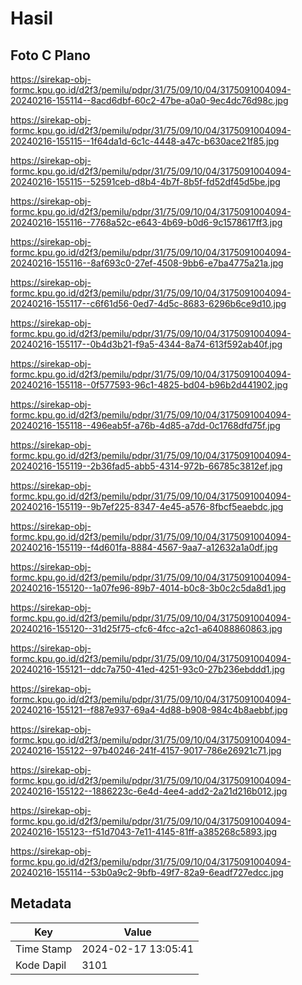 # Hasil

## Foto C Plano

https://sirekap-obj-formc.kpu.go.id/d2f3/pemilu/pdpr/31/75/09/10/04/3175091004094-20240216-155114--8acd6dbf-60c2-47be-a0a0-9ec4dc76d98c.jpg

https://sirekap-obj-formc.kpu.go.id/d2f3/pemilu/pdpr/31/75/09/10/04/3175091004094-20240216-155115--1f64da1d-6c1c-4448-a47c-b630ace21f85.jpg

https://sirekap-obj-formc.kpu.go.id/d2f3/pemilu/pdpr/31/75/09/10/04/3175091004094-20240216-155115--52591ceb-d8b4-4b7f-8b5f-fd52df45d5be.jpg

https://sirekap-obj-formc.kpu.go.id/d2f3/pemilu/pdpr/31/75/09/10/04/3175091004094-20240216-155116--7768a52c-e643-4b69-b0d6-9c1578617ff3.jpg

https://sirekap-obj-formc.kpu.go.id/d2f3/pemilu/pdpr/31/75/09/10/04/3175091004094-20240216-155116--8af693c0-27ef-4508-9bb6-e7ba4775a21a.jpg

https://sirekap-obj-formc.kpu.go.id/d2f3/pemilu/pdpr/31/75/09/10/04/3175091004094-20240216-155117--c6f61d56-0ed7-4d5c-8683-6296b6ce9d10.jpg

https://sirekap-obj-formc.kpu.go.id/d2f3/pemilu/pdpr/31/75/09/10/04/3175091004094-20240216-155117--0b4d3b21-f9a5-4344-8a74-613f592ab40f.jpg

https://sirekap-obj-formc.kpu.go.id/d2f3/pemilu/pdpr/31/75/09/10/04/3175091004094-20240216-155118--0f577593-96c1-4825-bd04-b96b2d441902.jpg

https://sirekap-obj-formc.kpu.go.id/d2f3/pemilu/pdpr/31/75/09/10/04/3175091004094-20240216-155118--496eab5f-a76b-4d85-a7dd-0c1768dfd75f.jpg

https://sirekap-obj-formc.kpu.go.id/d2f3/pemilu/pdpr/31/75/09/10/04/3175091004094-20240216-155119--2b36fad5-abb5-4314-972b-66785c3812ef.jpg

https://sirekap-obj-formc.kpu.go.id/d2f3/pemilu/pdpr/31/75/09/10/04/3175091004094-20240216-155119--9b7ef225-8347-4e45-a576-8fbcf5eaebdc.jpg

https://sirekap-obj-formc.kpu.go.id/d2f3/pemilu/pdpr/31/75/09/10/04/3175091004094-20240216-155119--f4d601fa-8884-4567-9aa7-a12632a1a0df.jpg

https://sirekap-obj-formc.kpu.go.id/d2f3/pemilu/pdpr/31/75/09/10/04/3175091004094-20240216-155120--1a07fe96-89b7-4014-b0c8-3b0c2c5da8d1.jpg

https://sirekap-obj-formc.kpu.go.id/d2f3/pemilu/pdpr/31/75/09/10/04/3175091004094-20240216-155120--31d25f75-cfc6-4fcc-a2c1-a64088860863.jpg

https://sirekap-obj-formc.kpu.go.id/d2f3/pemilu/pdpr/31/75/09/10/04/3175091004094-20240216-155121--ddc7a750-41ed-4251-93c0-27b236ebddd1.jpg

https://sirekap-obj-formc.kpu.go.id/d2f3/pemilu/pdpr/31/75/09/10/04/3175091004094-20240216-155121--f887e937-69a4-4d88-b908-984c4b8aebbf.jpg

https://sirekap-obj-formc.kpu.go.id/d2f3/pemilu/pdpr/31/75/09/10/04/3175091004094-20240216-155122--97b40246-241f-4157-9017-786e26921c71.jpg

https://sirekap-obj-formc.kpu.go.id/d2f3/pemilu/pdpr/31/75/09/10/04/3175091004094-20240216-155122--1886223c-6e4d-4ee4-add2-2a21d216b012.jpg

https://sirekap-obj-formc.kpu.go.id/d2f3/pemilu/pdpr/31/75/09/10/04/3175091004094-20240216-155123--f51d7043-7e11-4145-81ff-a385268c5893.jpg

https://sirekap-obj-formc.kpu.go.id/d2f3/pemilu/pdpr/31/75/09/10/04/3175091004094-20240216-155114--53b0a9c2-9bfb-49f7-82a9-6eadf727edcc.jpg


## Metadata

| Key        | Value               |
| ---------- | ------------------- |
| Time Stamp | 2024-02-17 13:05:41 |
| Kode Dapil | 3101                |



